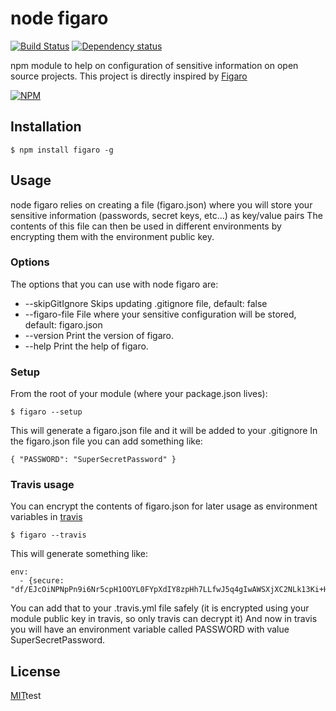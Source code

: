 # node figaro
[![Build Status](https://secure.travis-ci.org/cmanzana/node-figaro.png)](https://travis-ci.org/cmanzana/node-figaro)
[![Dependency status](https://gemnasium.com/cmanzana/node-figaro.png)](https://gemnasium.com/cmanzana/node-figaro)

npm module to help on configuration of sensitive information on open source projects.
This project is directly inspired by [Figaro](https://github.com/laserlemon/figaro)

[![NPM](https://nodei.co/npm/figaro.png?downloads=true&stars=true)](https://npmjs.org/package/figaro)

## Installation

    $ npm install figaro -g

## Usage

node figaro relies on creating a file (figaro.json) where you will store your sensitive information (passwords, secret keys, etc...) as key/value pairs
The contents of this file can then be used in different environments by encrypting them with the environment public key.

### Options

The options that you can use with node figaro are:

* --skipGitIgnore    Skips updating .gitignore file, default: false
* --figaro-file      File where your sensitive configuration will be stored, default: figaro.json
* --version          Print the version of figaro.
* --help             Print the help of figaro.

### Setup

From the root of your module (where your package.json lives):

    $ figaro --setup

This will generate a figaro.json file and it will be added to your .gitignore
In the figaro.json file you can add something like:

    { "PASSWORD": "SuperSecretPassword" }

### Travis usage

You can encrypt the contents of figaro.json for later usage as environment variables in [travis](http://travis-ci.org)

    $ figaro --travis

This will generate something like:

    env:
      - {secure: "df/EJcOiNPNpPn9i6Nr5cpH1OOYL0FYpXdIY8zpHh7LLfwJ5q4gIwAWSXjXC2NLk13Ki+HsBgph84PX0Bd4/8FCvw6FH8lgkBkjxjG5/tgJ9j8K733CtoxuvVwSMEJsyFEHU1r9JeNx4nyriTu6JhWRnTAYVLQJjhXEncXG4Fsc="}

You can add that to your .travis.yml file safely (it is encrypted using your module public key in travis, so only travis can decrypt it)
And now in travis you will have an environment variable called PASSWORD with value SuperSecretPassword.



## License
[MIT](https://github.com/cmanzana/node-publish/blob/master/MIT-LICENSE)test
